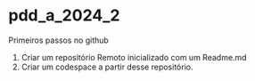 # pdd_a_2024_2

Primeiros passos no github

1. Criar um repositório Remoto inicializado com um Readme.md
2. Criar um codespace a partir desse repositório.